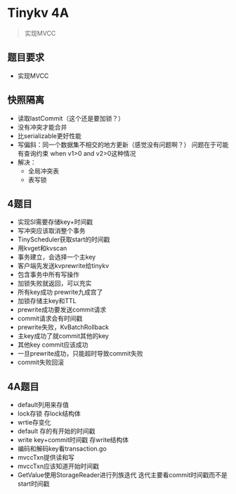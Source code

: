 # Tinykv 4A

> 实现MVCC

## 题目要求

+ 实现MVCC

## 快照隔离

+ 读取lastCommit（这个还是要加锁？）
+ 没有冲突才能合并
+ 比serializable更好性能
+ 写偏斜：同一个数据集不相交的地方更新（感觉没有问题啊？） 问题在于可能有查询约束 when v1>0 and v2>0这种情况
+ 解决：
  + 全局冲突表
  + 表写锁

## 4题目

+ 实现SI需要存储key+时间戳
+ 写冲突应该取消整个事务
+ TinyScheduler获取start的时间戳
+ 用kvget和kvscan
+ 事务建立，会选择一个主key
+ 客户端先发送kvprewrite给tinykv
+ 包含事务中所有写操作
+ 加锁失败就返回，可以充实
+ 所有key成功 prewrite九成宫了
+ 加锁存储主key和TTL
+ prewrite成功要发送commit请求
+ commit请求会有时间戳
+ prewrite失败，KvBatchRollback
+ 主key成功了就commit其他的key
+ 其他key commit应该成功
+ 一旦prewrite成功，只能超时导致commit失败
+ commit失败回滚

## 4A题目

+ default列用来存值
+ lock存锁 存lock结构体
+ wrtie存变化
+ default 存的有开始的时间戳
+ write key+commit时间戳 存write结构体
+ 编码和解码key看transaction.go
+ mvccTxn提供读和写
+ mvccTxn应该知道开始时间戳
+ GetValue使用StorageReader进行列族迭代 迭代主要看commit时间戳而不是start时间戳